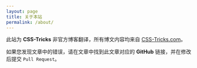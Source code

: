 ```yaml
---
layout: page
title: 关于本站
permalink: /about/
---
```


此站为 **CSS-Tricks** 非官方博客翻译，所有博文内容均来自 [CSS-Tricks.com](https://css-tricks.com/)。

如果您发现文章中的错误，请在文章中找到此文章对应的 **GitHub** 链接，并在修改后提交 `Pull Request`。